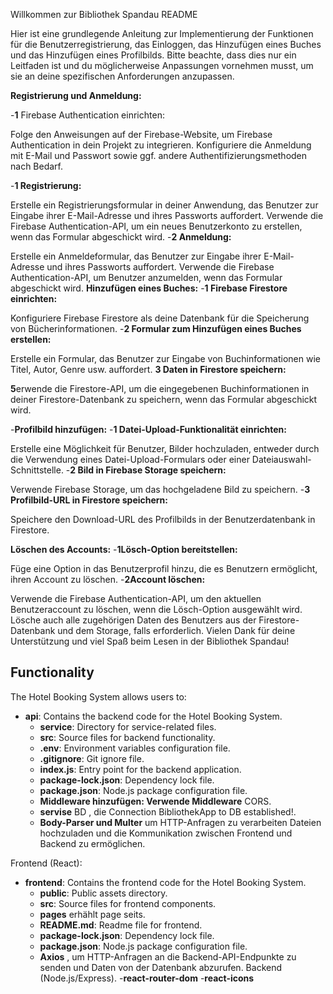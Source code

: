 
Willkommen zur Bibliothek Spandau README

Hier ist eine grundlegende Anleitung zur Implementierung der Funktionen für die Benutzerregistrierung, das Einloggen, das Hinzufügen eines Buches und das Hinzufügen eines Profilbilds. Bitte beachte, dass dies nur ein Leitfaden ist und du möglicherweise Anpassungen vornehmen musst, um sie an deine spezifischen Anforderungen anzupassen.

**Registrierung und Anmeldung:**

-**1** Firebase Authentication einrichten:

Folge den Anweisungen auf der Firebase-Website, um Firebase Authentication in dein Projekt zu integrieren.
Konfiguriere die Anmeldung mit E-Mail und Passwort sowie ggf. andere Authentifizierungsmethoden nach Bedarf.

-**1 Registrierung:**

Erstelle ein Registrierungsformular in deiner Anwendung, das Benutzer zur Eingabe ihrer E-Mail-Adresse und ihres Passworts auffordert.
Verwende die Firebase Authentication-API, um ein neues Benutzerkonto zu erstellen, wenn das Formular abgeschickt wird.
-**2 Anmeldung:**

Erstelle ein Anmeldeformular, das Benutzer zur Eingabe ihrer E-Mail-Adresse und ihres Passworts auffordert.
Verwende die Firebase Authentication-API, um Benutzer anzumelden, wenn das Formular abgeschickt wird.
**Hinzufügen eines Buches:**
-**1 Firebase Firestore einrichten:**

Konfiguriere Firebase Firestore als deine Datenbank für die Speicherung von Bücherinformationen.
-**2 Formular zum Hinzufügen eines Buches erstellen:**

Erstelle ein Formular, das Benutzer zur Eingabe von Buchinformationen wie Titel, Autor, Genre usw. auffordert.
**3 Daten in Firestore speichern:**

**5**erwende die Firestore-API, um die eingegebenen Buchinformationen in deiner Firestore-Datenbank zu speichern, wenn das Formular abgeschickt wird.

-**Profilbild hinzufügen:**
-**1 Datei-Upload-Funktionalität einrichten:**

Erstelle eine Möglichkeit für Benutzer, Bilder hochzuladen, entweder durch die Verwendung eines Datei-Upload-Formulars oder einer Dateiauswahl-Schnittstelle.
-**2 Bild in Firebase Storage speichern:**

Verwende Firebase Storage, um das hochgeladene Bild zu speichern.
-**3 Profilbild-URL in Firestore speichern:**

Speichere den Download-URL des Profilbilds in der Benutzerdatenbank in Firestore.

**Löschen des Accounts:**
-**1Lösch-Option bereitstellen:**

Füge eine Option in das Benutzerprofil hinzu, die es Benutzern ermöglicht, ihren Account zu löschen.
-**2Account löschen:**

Verwende die Firebase Authentication-API, um den aktuellen Benutzeraccount zu löschen, wenn die Lösch-Option ausgewählt wird.
Lösche auch alle zugehörigen Daten des Benutzers aus der Firestore-Datenbank und dem Storage, falls erforderlich.
Vielen Dank für deine Unterstützung und viel Spaß beim Lesen in der Bibliothek Spandau!

## Functionality

The Hotel Booking System allows users to:

- **api**: Contains the backend code for the Hotel Booking System.
  - **service**: Directory for service-related files.
  - **src**: Source files for backend functionality.
  - **.env**: Environment variables configuration file.
  - **.gitignore**: Git ignore file.
  - **index.js**: Entry point for the backend application.
  - **package-lock.json**: Dependency lock file.
  - **package.json**: Node.js package configuration file.
  - **Middleware hinzufügen: Verwende Middleware**  CORS.
  - **servise** BD , die Connection BibliothekApp to DB established!.
  - **Body-Parser und Multer** um HTTP-Anfragen zu verarbeiten Dateien hochzuladen und die Kommunikation zwischen Frontend und Backend zu ermöglichen.
 



Frontend (React):
- **frontend**: Contains the frontend code for the Hotel Booking System.
  - **public**: Public assets directory.
  - **src**: Source files for frontend components.
  - **pages** erhählt page seits.
  - **README.md**: Readme file for frontend.
  - **package-lock.json**: Dependency lock file.
  - **package.json**: Node.js package configuration file.
  - **Axios** , um HTTP-Anfragen an die Backend-API-Endpunkte zu senden und Daten von der Datenbank abzurufen.
Backend (Node.js/Express).
  -**react-router-dom**
  -**react-icons** 



